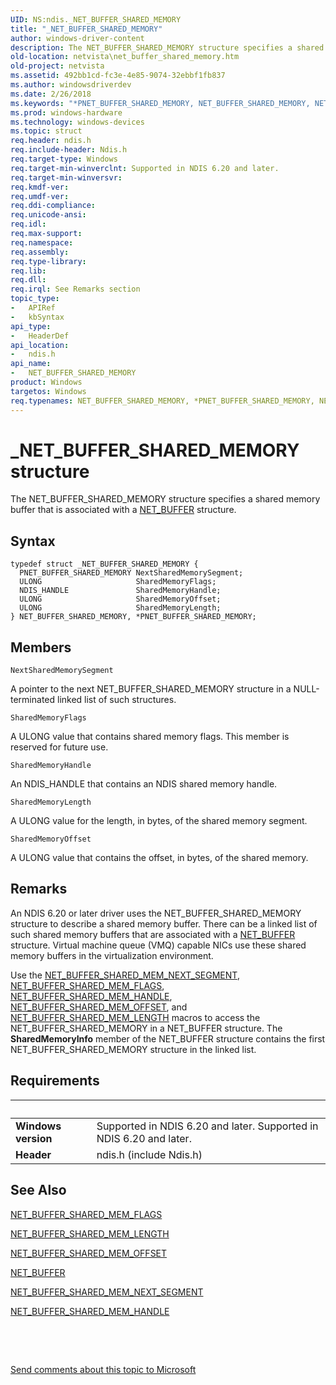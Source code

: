 ```yaml
---
UID: NS:ndis._NET_BUFFER_SHARED_MEMORY
title: "_NET_BUFFER_SHARED_MEMORY"
author: windows-driver-content
description: The NET_BUFFER_SHARED_MEMORY structure specifies a shared memory buffer that is associated with a NET_BUFFER structure.
old-location: netvista\net_buffer_shared_memory.htm
old-project: netvista
ms.assetid: 492bb1cd-fc3e-4e85-9074-32ebbf1fb837
ms.author: windowsdriverdev
ms.date: 2/26/2018
ms.keywords: "*PNET_BUFFER_SHARED_MEMORY, NET_BUFFER_SHARED_MEMORY, NET_BUFFER_SHARED_MEMORY structure [Network Drivers Starting with Windows Vista], PNET_BUFFER_SHARED_MEMORY, PNET_BUFFER_SHARED_MEMORY structure pointer [Network Drivers Starting with Windows Vista], _NET_BUFFER_SHARED_MEMORY, ndis/NET_BUFFER_SHARED_MEMORY, ndis/PNET_BUFFER_SHARED_MEMORY, ndis_netbuf_macros_media_specific_5b9066cf-413a-4483-9b05-e06ceed9081e.xml, netvista.net_buffer_shared_memory"
ms.prod: windows-hardware
ms.technology: windows-devices
ms.topic: struct
req.header: ndis.h
req.include-header: Ndis.h
req.target-type: Windows
req.target-min-winverclnt: Supported in NDIS 6.20 and later.
req.target-min-winversvr: 
req.kmdf-ver: 
req.umdf-ver: 
req.ddi-compliance: 
req.unicode-ansi: 
req.idl: 
req.max-support: 
req.namespace: 
req.assembly: 
req.type-library: 
req.lib: 
req.dll: 
req.irql: See Remarks section
topic_type:
-	APIRef
-	kbSyntax
api_type:
-	HeaderDef
api_location:
-	ndis.h
api_name:
-	NET_BUFFER_SHARED_MEMORY
product: Windows
targetos: Windows
req.typenames: NET_BUFFER_SHARED_MEMORY, *PNET_BUFFER_SHARED_MEMORY, NET_BUFFER_SHARED_MEMORY, *PNET_BUFFER_SHARED_MEMORY
---
```


# _NET_BUFFER_SHARED_MEMORY structure
The NET_BUFFER_SHARED_MEMORY structure specifies a shared memory buffer that is associated with a 
  <a href="..\ndis\ns-ndis-_net_buffer.md">NET_BUFFER</a> structure.

## Syntax
````
typedef struct _NET_BUFFER_SHARED_MEMORY {
  PNET_BUFFER_SHARED_MEMORY NextSharedMemorySegment;
  ULONG                     SharedMemoryFlags;
  NDIS_HANDLE               SharedMemoryHandle;
  ULONG                     SharedMemoryOffset;
  ULONG                     SharedMemoryLength;
} NET_BUFFER_SHARED_MEMORY, *PNET_BUFFER_SHARED_MEMORY;
````

## Members


`NextSharedMemorySegment`

A pointer to the next NET_BUFFER_SHARED_MEMORY structure in a NULL-terminated linked list of such
     structures.

`SharedMemoryFlags`

A ULONG value that contains shared memory flags. This member is reserved for future use.

`SharedMemoryHandle`

An NDIS_HANDLE that contains an NDIS shared memory handle.

`SharedMemoryLength`

A ULONG value for the length, in bytes, of the shared memory segment.

`SharedMemoryOffset`

A ULONG value that contains the offset, in bytes, of the shared memory.

## Remarks
An NDIS 6.20 or later driver uses the NET_BUFFER_SHARED_MEMORY structure to describe a shared memory
    buffer. There can be a linked list of such shared memory buffers that are associated with a 
    <a href="..\ndis\ns-ndis-_net_buffer.md">NET_BUFFER</a> structure. Virtual machine queue (VMQ)
    capable NICs use these shared memory buffers in the virtualization environment.

Use the 
    <a href="https://docs.microsoft.com/en-us/windows-hardware/drivers/network/net-buffer-shared-mem-next-segment">
    NET_BUFFER_SHARED_MEM_NEXT_SEGMENT</a>, 
    <a href="https://msdn.microsoft.com/library/windows/hardware/ff568420">NET_BUFFER_SHARED_MEM_FLAGS</a>, 
    <a href="https://msdn.microsoft.com/library/windows/hardware/ff568421">NET_BUFFER_SHARED_MEM_HANDLE</a>, 
    <a href="https://msdn.microsoft.com/library/windows/hardware/ff568727">NET_BUFFER_SHARED_MEM_OFFSET</a>,
    and 
    <a href="https://msdn.microsoft.com/en-us/library/windows/hardware/ff568725">
    NET_BUFFER_SHARED_MEM_LENGTH</a> macros to access the NET_BUFFER_SHARED_MEMORY in a NET_BUFFER
    structure. The 
    <b>SharedMemoryInfo</b> member of the NET_BUFFER structure contains the first NET_BUFFER_SHARED_MEMORY
    structure in the linked list.

## Requirements
| &nbsp; | &nbsp; |
| ---- |:---- |
| **Windows version** | Supported in NDIS 6.20 and later. Supported in NDIS 6.20 and later. |
| **Header** | ndis.h (include Ndis.h) |

## See Also

<a href="https://msdn.microsoft.com/library/windows/hardware/ff568420">NET_BUFFER_SHARED_MEM_FLAGS</a>



<a href="https://msdn.microsoft.com/en-us/library/windows/hardware/ff568725">NET_BUFFER_SHARED_MEM_LENGTH</a>



<a href="https://msdn.microsoft.com/library/windows/hardware/ff568727">NET_BUFFER_SHARED_MEM_OFFSET</a>



<a href="..\ndis\ns-ndis-_net_buffer.md">NET_BUFFER</a>



<a href="https://docs.microsoft.com/en-us/windows-hardware/drivers/network/net-buffer-shared-mem-next-segment">
   NET_BUFFER_SHARED_MEM_NEXT_SEGMENT</a>



<a href="https://msdn.microsoft.com/library/windows/hardware/ff568421">NET_BUFFER_SHARED_MEM_HANDLE</a>



 

 

<a href="mailto:wsddocfb@microsoft.com?subject=Documentation%20feedback [netvista\netvista]:%20NET_BUFFER_SHARED_MEMORY structure%20 RELEASE:%20(2/26/2018)&amp;body=%0A%0APRIVACY STATEMENT%0A%0AWe use your feedback to improve the documentation. We don't use your email address for any other purpose, and we'll remove your email address from our system after the issue that you're reporting is fixed. While we're working to fix this issue, we might send you an email message to ask for more info. Later, we might also send you an email message to let you know that we've addressed your feedback.%0A%0AFor more info about Microsoft's privacy policy, see http://privacy.microsoft.com/en-us/default.aspx." title="Send comments about this topic to Microsoft">Send comments about this topic to Microsoft</a>